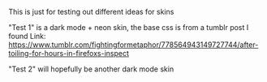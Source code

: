 This is just for testing out different ideas for skins

"Test 1" is a dark mode + neon skin, the base css is from a tumblr post I found
Link: https://www.tumblr.com/fightingformetaphor/778564943149727744/after-toiling-for-hours-in-firefoxs-inspect

"Test 2" will hopefully be another dark mode skin
